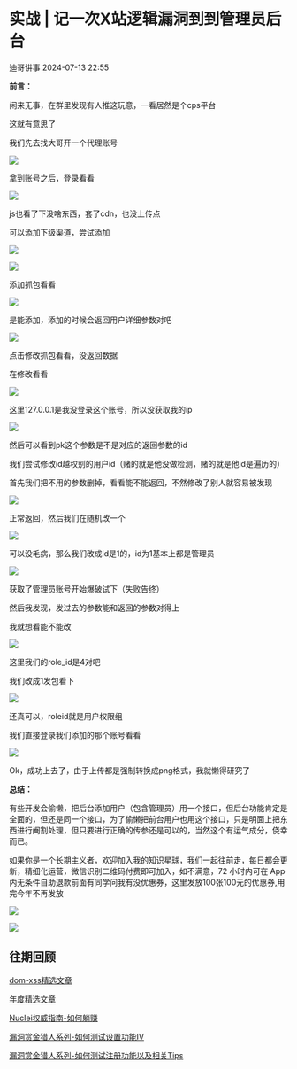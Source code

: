 #  实战 | 记一次X站逻辑漏洞到到管理员后台   
 迪哥讲事   2024-07-13 22:55  
  
**前言：**  
  
闲来无事，在群里发现有人推这玩意，一看居然是个cps平台  
  
这就有意思了  
  
我们先去找大哥开一个代理账号  
  
![](https://mmbiz.qpic.cn/mmbiz_png/Uq8QfeuvouiciaSuXCcF2qZKcS35eFLy2E9JQRnAaTF90icm36ScziaXZxIqZibuOlVibtjUkCg3W9mWQc2yFOQp6xKg/640?wx_fmt=png "")  
  
拿到账号之后，登录看看  
  
![](https://mmbiz.qpic.cn/mmbiz_png/Uq8QfeuvouiciaSuXCcF2qZKcS35eFLy2E0zBXng0S58E5h6YRqOXMLQKuLePichzCDBZfh90yXJcjLibVxc7O98tg/640?wx_fmt=png "")  
  
js也看了下没啥东西，套了cdn，也没上传点  
  
可以添加下级渠道，尝试添加  
  
![](https://mmbiz.qpic.cn/mmbiz_png/Uq8QfeuvouiciaSuXCcF2qZKcS35eFLy2ECA9tBJB7dQgicLBcQS9vMHiaiclwtmEZIst9gFGHtuplHmcLicF0RMdZZA/640?wx_fmt=png "")  
  
![](https://mmbiz.qpic.cn/mmbiz_png/Uq8QfeuvouiciaSuXCcF2qZKcS35eFLy2E9oLhiarZmSCkaibvo7ic6MpCnmvKfPT4mwyGR3vJVCAs7uE2RGJnvhHCg/640?wx_fmt=png "")  
  
添加抓包看看  
  
![](https://mmbiz.qpic.cn/mmbiz_png/Uq8QfeuvouiciaSuXCcF2qZKcS35eFLy2ExkicEFayDRI2ZaTqRw4KGvAc1ffGhC5E9puEa6VNNxS2wNhpAicY7nxQ/640?wx_fmt=png "")  
  
是能添加，添加的时候会返回用户详细参数对吧  
  
![](https://mmbiz.qpic.cn/mmbiz_png/Uq8QfeuvouiciaSuXCcF2qZKcS35eFLy2EbdKUOAeJia3KJibpaKfv0HYTJxIUA3SOdWVZDYpMvDcy2bEz9ZX2rLlw/640?wx_fmt=png "")  
  
点击修改抓包看看，没返回数据  
  
在修改看看  
  
![](https://mmbiz.qpic.cn/mmbiz_png/Uq8QfeuvouiciaSuXCcF2qZKcS35eFLy2El2SqYAC1GHKdkwfsy01ThrHQVHxdDWUA03TfsWwngmqehwdp84USug/640?wx_fmt=png "")  
  
  
这里127.0.0.1是我没登录这个账号，所以没获取我的ip  
  
![](https://mmbiz.qpic.cn/mmbiz_png/Uq8QfeuvouiciaSuXCcF2qZKcS35eFLy2EfbuWFAticU63VdmexBl2ADn3ejUraiam5ibmt2wazh9RGuUmHhDOqLF7A/640?wx_fmt=png "")  
  
然后可以看到pk这个参数是不是对应的返回参数的id  
  
我们尝试修改id越权别的用户id（赌的就是他没做检测，赌的就是他id是遍历的）  
  
首先我们把不用的参数删掉，看看能不能返回，不然修改了别人就容易被发现  
  
![](https://mmbiz.qpic.cn/mmbiz_png/Uq8QfeuvouiciaSuXCcF2qZKcS35eFLy2ETYBMa1wnianEpjNLIiaZYpkMulNicj4yIbD4LdStUZaMiarvwnTfKibXkvQ/640?wx_fmt=png "")  
  
正常返回，然后我们在随机改一个  
  
![](https://mmbiz.qpic.cn/mmbiz_png/Uq8QfeuvouiciaSuXCcF2qZKcS35eFLy2EWIMj5q9Hbn6ATcVWBkvnKOwHp4cZLNibZyZZGVIqExQLPEwH5RIyQIg/640?wx_fmt=png "")  
  
可以没毛病，那么我们改成id是1的，id为1基本上都是管理员  
  
![](https://mmbiz.qpic.cn/mmbiz_png/Uq8QfeuvouiciaSuXCcF2qZKcS35eFLy2EuGiamP7W9lLkbwVGeQjLhHEEcbrHuw1JT5CLJgoQKFTLa0tuYK4GC0g/640?wx_fmt=png "")  
  
获取了管理员账号开始爆破试下（失败告终）  
  
然后我发现，发过去的参数能和返回的参数对得上  
  
我就想看能不能改  
  
![](https://mmbiz.qpic.cn/mmbiz_png/Uq8QfeuvouiciaSuXCcF2qZKcS35eFLy2EXRHc8RFeSxPhKmTGEWY9DTHo2pJzMoKAbq9NOYOjwiaRU6k1Z3mjibNA/640?wx_fmt=png "")  
  
这里我们的role_id是4对吧  
  
我们改成1发包看下  
  
![](https://mmbiz.qpic.cn/mmbiz_png/Uq8QfeuvouiciaSuXCcF2qZKcS35eFLy2EczKKjctIaFgica549ApxAT9ib54xyiczF2JEQtYl4gLltsQWDu5YjHuOw/640?wx_fmt=png "")  
  
还真可以，roleid就是用户权限组  
  
我们直接登录我们添加的那个账号看看  
  
![](https://mmbiz.qpic.cn/mmbiz_png/Uq8QfeuvouiciaSuXCcF2qZKcS35eFLy2EpTP7Bicr0wrjdiaiafmZrKW7gpHOdMib6hRa4fZrtnKTo8iamRPM9PDVEkQ/640?wx_fmt=png "")  
  
Ok，成功上去了，由于上传都是强制转换成png格式，我就懒得研究了  
  
**总结：**  
  
有些开发会偷懒，把后台添加用户（包含管理员）用一个接口，但后台功能肯定是全面的，但还是同一个接口，为了偷懒把前台用户也用这个接口，只是明面上把东西进行阉割处理，但只要进行正确的传参还是可以的，当然这个有运气成分，侥幸而已。  
  
  
如果你是一个长期主义者，欢迎加入我的知识星球，我们一起往前走，每日都会更新，精细化运营，微信识别二维码付费即可加入，如不满意，72 小时内可在 App 内无条件自助退款前面有同学问我有没优惠券，这里发放100张100元的优惠券,用完今年不再发放  
  
![](https://mmbiz.qpic.cn/mmbiz_png/YmmVSe19Qj7N5nMaJbtnMPVw96ZcVbWfp6SGDicUaGZyrWOM67xP8Ot3ftyqOybMqbj1005WvMNbDJO0hOWkCaQ/640?wx_fmt=png&from=appmsg "")  
  
![](https://mmbiz.qpic.cn/mmbiz_png/YmmVSe19Qj5jYW8icFkojHqg2WTWTjAnvcuF7qGrj3JLz1VgSFDDMOx0DbKjsia5ibMpeISsibYJ0ib1d2glMk2hySA/640?wx_fmt=png&wxfrom=5&wx_lazy=1&wx_co=1 "")  
## 往期回顾  
  
  
[](http://mp.weixin.qq.com/s?__biz=MzIzMTIzNTM0MA==&mid=2247486912&idx=1&sn=8704ce12dedf32923c6af49f1b139470&chksm=e8a607a3dfd18eb5abc302a40da024dbd6ada779267e31c20a0fe7bbc75a5947f19ba43db9c7&scene=21#wechat_redirect)  
  
[dom-xss精选文章](http://mp.weixin.qq.com/s?__biz=MzIzMTIzNTM0MA==&mid=2247488819&idx=1&sn=5141f88f3e70b9c97e63a4b68689bf6e&chksm=e8a61f50dfd1964692f93412f122087ac160b743b4532ee0c1e42a83039de62825ebbd066a1e&scene=21#wechat_redirect)  
  
  
[年度精选文章](http://mp.weixin.qq.com/s?__biz=MzIzMTIzNTM0MA==&mid=2247487187&idx=1&sn=622438ee6492e4c639ebd8500384ab2f&chksm=e8a604b0dfd18da6c459b4705abd520cc2259a607dd9306915d845c1965224cc117207fc6236&scene=21#wechat_redirect)  
[](http://mp.weixin.qq.com/s?__biz=MzIzMTIzNTM0MA==&mid=2247487187&idx=1&sn=622438ee6492e4c639ebd8500384ab2f&chksm=e8a604b0dfd18da6c459b4705abd520cc2259a607dd9306915d845c1965224cc117207fc6236&scene=21#wechat_redirect)  
  
  
[Nuclei权威指南-如何躺赚](http://mp.weixin.qq.com/s?__biz=MzIzMTIzNTM0MA==&mid=2247487122&idx=1&sn=32459310408d126aa43240673b8b0846&chksm=e8a604f1dfd18de737769dd512ad4063a3da328117b8a98c4ca9bc5b48af4dcfa397c667f4e3&scene=21#wechat_redirect)  
  
  
[漏洞赏金猎人系列-如何测试设置功能IV](http://mp.weixin.qq.com/s?__biz=MzIzMTIzNTM0MA==&mid=2247486973&idx=1&sn=6ec419db11ff93d30aa2fbc04d8dbab6&chksm=e8a6079edfd18e88f6236e237837ee0d1101489d52f2abb28532162e2937ec4612f1be52a88f&scene=21#wechat_redirect)  
  
  
[漏洞赏金猎人系列-如何测试注册功能以及相关Tips](http://mp.weixin.qq.com/s?__biz=MzIzMTIzNTM0MA==&mid=2247486764&idx=1&sn=9f78d4c937675d76fb94de20effdeb78&chksm=e8a6074fdfd18e59126990bc3fcae300cdac492b374ad3962926092aa0074c3ee0945a31aa8a&scene=21#wechat_redirect)  
  
  
  
  
  
  
